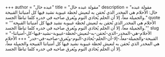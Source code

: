 +++
author = "عبده خال"
title = "مقولة عبده خال"
description = "مقولة عبده خال: الأحلام هي المخدر الذي نُحقن به لنعيش لحظة غيبوبة نشيد فيها كل أمنياتنا القبيحة والجميلة معاً، إلا أن الحلم يُحاذي النوم ويُغرق صاحبه في خدره كلما تباطأ الجسد."
quote = '''الأحلام هي المخدر الذي نُحقن به لنعيش لحظة غيبوبة نشيد فيها كل أمنياتنا القبيحة والجميلة معاً، إلا أن الحلم يُحاذي النوم ويُغرق صاحبه في خدره كلما تباطأ الجسد.'''
slug = "الأحلام-هي-المخدر-الذي-نُحقن-به-لنعيش-لحظة-غيبوبة-نشيد-فيها-كل-أمنياتنا-القبيحة-والجميلة-معاً،-إلا-أن-الحلم-يُحاذي-النوم-ويُغرق-صاحبه-في-خدر"
+++
الأحلام هي المخدر الذي نُحقن به لنعيش لحظة غيبوبة نشيد فيها كل أمنياتنا القبيحة والجميلة معاً، إلا أن الحلم يُحاذي النوم ويُغرق صاحبه في خدره كلما تباطأ الجسد.
